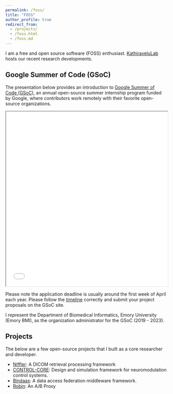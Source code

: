 ```yaml
---
permalink: /foss/
title: "FOSS"
author_profile: true
redirect_from: 
  - /projects/
  - /foss.html
  - /foss.md
---
```


I am a free and open source software (FOSS) enthusiast. 
[KathiraveluLab](https://github.com/kathiravelulab) hosts our recent research developments.

## Google Summer of Code (GSoC)

The presentation below provides an introduction to [Google Summer of Code (GSoC)](https://summerofcode.withgoogle.com/), an annual open-source summer internship program funded by Google, where contributors work remotely with their favorite open-source organizations.

<iframe src="../files/GSoC.pdf" width="100%" height="545px"></iframe>

Please note the application deadline is usually around the first week of April each year. Please follow the [timeline](https://developers.google.com/open-source/gsoc/timeline) correctly and submit your project proposals on the GSoC site.

I represent the Department of Biomedical Informatics, Emory University (Emory BMI), as the organization administrator for the GSoC (2019 - 2023). 


## Projects

The below are a few open-source projects that I built as a core researcher and developer.

* [Niffler](https://github.com/Emory-HITI/Niffler/): A DICOM retrieval processing framework
* [CONTROL-CORE](https://github.com/ControlCore-Project/): Design and simulation framework for neuromodulation control systems.
* [Bindaas](https://github.com/sharmalab/bindaas): A data access federation middleware framework.
* [Robin](https://github.com/pradeeban/robin): An A/B Proxy
